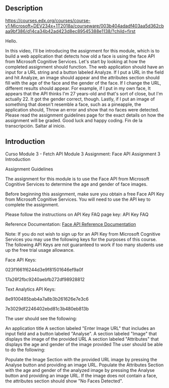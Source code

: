 ## Description

https://courses.edx.org/courses/course-v1:Microsoft+DEV234x+1T2018a/courseware/003b404adadf403aa5d362cbaa9bf386/d14ca34b42ad423d8ec89545388e1138/?child=first

Hello.

In this video, I'll be introducing the assignment for
this module, which is to build a web application that detects how old
a face is using the face API from Microsoft Cognitive Services.
Let's start by looking at
how the completed assignment should function.
The web application should have an input for a URL string and
a button labeled Analyze.
If I put a URL in the field and hit Analyze,
an image should appear and the attributes section
should fill with the age of the face and the gender of the face.
If I change the URL, different results should appear.
For example, if I put in my own face,
It appears that the API thinks I'm 27 years-old and
that's sort of close, but I'm actually 22.
It got the gender correct, though.
Lastly, if I put an image of something that doesn't resemble
a face, such as a pineapple, the application should,
Throw an error and show that no faces were detected.
Please read the assignment guidelines page for
the exact details on how the assignment will be graded.
Good luck and happy coding.
Fin de la transcripción. Saltar al inicio.

## Introduction

Curso   Module 3 - Fetch API   Module 3 Assignment: Face API   Assignment 3 Introduction

Assignment Guidelines

The assignment for this module is to use the Face API from Microsoft Cognitive Services to determine the age and gender of face images.

Before beginning this assignment, make sure you obtain a free Face API Key from Microsoft Cognitive Services. You will need to use the API key to complete the assignment.

Please follow the instructions on API Key FAQ page key: API Key FAQ

Reference Documentation: [Face API Reference Documentation](https://docs.microsoft.com/en-us/azure/cognitive-services/face/quickstarts/javascript)

Note: If you do not wish to sign up for an API Key from Microsoft Cognitive Services you may use the following keys for the purposes of this course. The following API Keys are not guaranteed to work if too many students use up the free trial usage allowance.

Face API Keys:

023f1661f6244d3e9f81501646ef9a0f

17a26f2fbc9240aebfb272df98928812

Text Analytics API Keys:

8e9100485bab4a7a8b3b261626e7e3c6

7e3029df2246402ebd81c3b480eb813b



The user should see the following:

An application title
A section labeled "Enter Image URL" that includes an input field and a button labeled "Analyse".
A section labeled "Image" that displays the image of the provided URL
A section labeled "Attributes" that displays the age and gender of the image provided
The user should be able to do the following:

Populate the Image Section with the provided URL image by pressing the Analyse button and providing an image URL.
Populate the Attributes Section with the age and gender of the analyzed image by pressing the Analyse button and providing an image URL. If the image does not contain a face, the attributes section should show "No Faces Detected".
